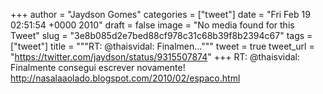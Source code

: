
+++
author = "Jaydson Gomes"
categories = ["tweet"]
date = "Fri Feb 19 02:51:54 +0000 2010"
draft = false
image = "No media found for this Tweet"
slug = "3e8b085d2e7bed88cf978c31c68b39f8b2394c67"
tags = ["tweet"]
title = """RT: @thaisvidal: Finalmen..."""
tweet = true
tweet_url = "https://twitter.com/jaydson/status/9315507874"
+++
RT: @thaisvidal: Finalmente consegui escrever novamente! http://nasalaaolado.blogspot.com/2010/02/espaco.html
